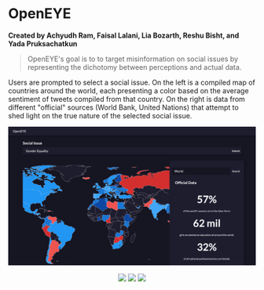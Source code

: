 # OpenEYE
<b>Created by Achyudh Ram, Faisal Lalani, Lia Bozarth, Reshu Bisht, and Yada Pruksachatkun </b>

> OpenEYE's goal is to to target misinformation on social issues by representing the dichotomy between perceptions and actual data. 

Users are prompted to select a social issue. On the left is a compiled map of countries around the world, each presenting a color based on the average sentiment of tweets compiled from that country. On the right is data from different "official" sources (World Bank, United Nations) that attempt to shed light on the true nature of the selected social issue.

<p align="center">
<img src="screenshot.png">
</p>

<p align="center">
<img src="https://img.shields.io/badge/version-1.0-brightgreen.svg">
<img src="https://img.shields.io/badge/platform-Web-blue.svg">
<img src="https://img.shields.io/badge/stage-development-red.svg">
</p>